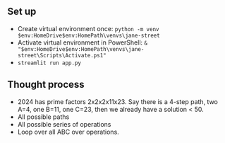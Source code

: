 
## Set up

- Create virtual environment once: `python -m venv $env:HomeDrive$env:HomePath\venvs\jane-street`
- Activate virtual environment in PowerShell: `& "$env:HomeDrive$env:HomePath\venvs\jane-street\Scripts\Activate.ps1"`
- `streamlit run app.py`

## Thought process

- 2024 has prime factors 2x2x2x11x23. Say there is a 4-step path, two A=4, one B=11, one C=23, then we already have a solution < 50.
- All possible paths
- All possible series of operations
- Loop over all ABC over operations.

